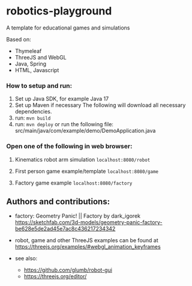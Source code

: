 # robotics-playground
A template for educational games and simulations

Based on:
- Thymeleaf
- ThreeJS and WebGL
- Java, Spring
- HTML, Javascript

### How to setup and run:
1) Set up Java SDK, for example Java 17
2) Set up Maven if necessary
The following will download all necessary dependencies.
3) run:
   ```mvn build```
4) run:
   ```mvn deploy```
or run the following file:
src/main/java/com/example/demo/DemoApplication.java


### Open one of the following in web browser:

1) Kinematics robot arm simulation
   ```localhost:8080/robot```

2) First person game example/template
   ```localhost:8080/game```

3) Factory game example
   ```localhost:8080/factory```


## Authors and contributions:

- factory:
Geometry Panic! || Factory by dark_igorek
https://sketchfab.com/3d-models/geometry-panic-factory-be628e5de2ad45e7ac8c436217234342



- robot, game and other 
ThreeJS examples can be found at https://threejs.org/examples/#webgl_animation_keyframes

- see also:
  - https://github.com/glumb/robot-gui
  - https://threejs.org/editor/
  

